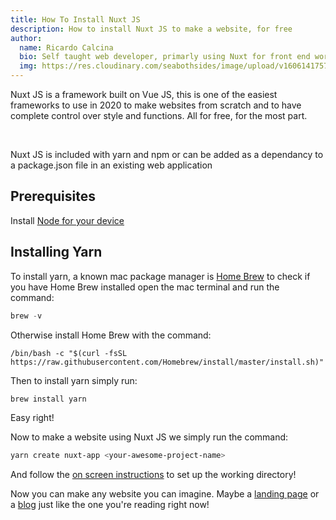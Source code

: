 ```yaml
---
title: How To Install Nuxt JS
description: How to install Nuxt JS to make a website, for free
author:
  name: Ricardo Calcina
  bio: Self taught web developer, primarly using Nuxt for front end work.
  img: https://res.cloudinary.com/seabothsides/image/upload/v1606141757/author-img-ric_p0qd1b.png
---
```


Nuxt JS is a framework built on Vue JS, this is one of the easiest frameworks to use in 2020 to make websites from scratch and to have complete control over style and functions. All for free, for the most part.

<br/>

Nuxt JS is included with yarn and npm or can be added as a dependancy to a package.json file in an existing web application

## Prerequisites

Install [Node for your device](https://nodejs.org/en/download/)

## Installing Yarn

To install yarn, a known mac package manager is [Home Brew](https://brew.sh/) to check if you have Home Brew installed open the mac terminal and run the command:

```powershell
brew -v
```

Otherwise install Home Brew with the command:

```powershell{: class=blockcode}
/bin/bash -c "$(curl -fsSL https://raw.githubusercontent.com/Homebrew/install/master/install.sh)"
```

Then to install yarn simply run:

```powershell
brew install yarn
```

Easy right!

Now to make a website using Nuxt JS we simply run the command:

```powershell
yarn create nuxt-app <your-awesome-project-name>
```

And follow the [on screen instructions]() to set up the working directory!

Now you can make any website you can imagine. Maybe a [landing page]() or a [blog]() just like the one you're reading right now!
